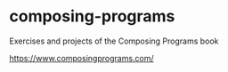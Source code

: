 # composing-programs
Exercises and projects of the Composing Programs book

https://www.composingprograms.com/
